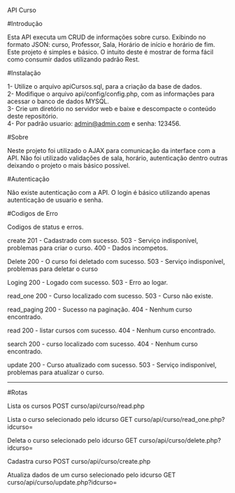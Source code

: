 API Curso

#Introdução</br>

Esta API executa um CRUD de informações sobre curso. 
Exibindo no formato JSON: curso, Professor, Sala, Horário de início e horário de fim. 
Este projeto é simples e básico. 
O intuito deste é mostrar de forma fácil como consumir dados utilizando padrão Rest.

#Instalação</br>

1- Utilize o arquivo apiCursos.sql, para a criação da base de dados.</br>
2- Modifique o arquivo api/config/config.php, com as informações para acessar o banco de dados MYSQL.</br>
3- Crie um diretório no servidor web e baixe e descompacte o conteúdo deste repositório.</br>
4- Por padrão usuario: admin@admin.com e senha: 123456.</br>

#Sobre

Neste projeto foi utilizado o AJAX para comunicação da interface com a API. 
Não foi utilizado validações de sala, horário, autenticação dentro outras deixando o projeto o mais básico possível.

#Autenticação

Não existe autenticação com a API. O login é básico utilizando apenas autenticação de usuario e senha.

#Codigos de Erro

Codigos de status e erros.

create
201 - Cadastrado com sucesso. 
503 - Serviço indisponível, problemas para criar o curso. 
400 - Dados incompetos.

Delete
200 - O curso foi deletado com sucesso. 
503 - Serviço indisponível, problemas para deletar o curso

Loging
200 - Logado com sucesso. 
503 - Erro ao logar.

read_one
200 - Curso localizado com sucesso. 
503 - Curso não existe.

read_paging
200 - Sucesso na paginação. 
404 - Nenhum curso encontrado.

read
200 - listar cursos com sucesso. 
404 - Nenhum curso encontrado.

search
200 - curso localizado com sucesso. 
404 - Nenhum curso encontrado.

update
200 - Curso atualizado com sucesso. 
503 - Serviço indisponível, problemas para atualizar o curso.

----------------------------------------------------
#Rotas

Lista os cursos
POST curso/api/curso/read.php

Lista o curso selecionado pelo idcurso
GET curso/api/curso/read_one.php?idcurso=

Deleta o curso selecionado pelo idcurso
GET curso/api/curso/delete.php?idcurso=

Cadastra curso
POST curso/api/curso/create.php

Atualiza dados de um curso selecionado pelo idcurso
GET curso/api/curso/update.php?idcurso=
